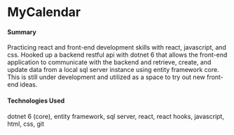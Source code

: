 # MyCalendar

<h4>Summary</h4>
<p>Practicing react and front-end development skills with react, javascript, and css.  Hooked up a backend restful api with dotnet 6 that allows the front-end application to communicate with the backend and retrieve, create, and update data from a local sql server instance using entity framework core. This is still under development and utilized as a space to try out new front-end ideas.</p>

<h4>Technologies Used</h4>
<p>dotnet 6 (core), entity framework, sql server, react, react hooks, javascript, html, css, git</p>
